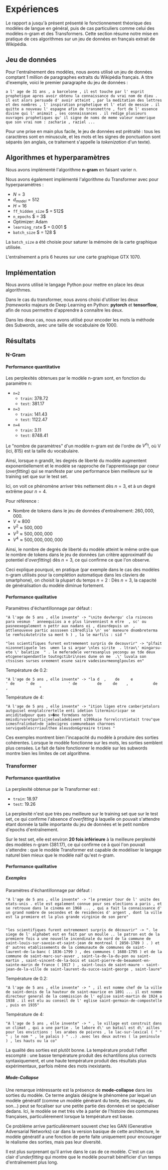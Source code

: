 # Expériences
Le rapport a jusqu'à présent présenté le fonctionnement théorique des modèles de langue en général, puis de cas particuliers comme celui des modèles n-gram et des Transformers.
Cette section résume notre mise en pratique de ces algorithmes sur un jeu de données en français extrait de Wikipédia.

## Jeu de données
Pour l'entraînement des modèles, nous avons utilisé un jeu de données comptant 1 million de paragraphes extraits du Wikipédia français.
A titre d'exemple, voici le premier paragraphe du jeu de données :

    a l' age de 31 ans , a barcelone , il est touche par l' esprit prophetique apres avoir obtenu la connaissance du vrai nom de dieu . il est alors persuade d' avoir atteint , par la meditation des lettres et des nombres , l' inspiration prophetique et l' etat de messie . il quitte a nouveau l' espagne afin de transmettre , fort de l' essence divine qui l' animait , ses connaissances . il redige plusieurs ouvrages prophetiques qu' il signe de noms de meme valeur numerique que son vrai nom : zacharie , raziel ...

Pour une prise en main plus facile, le jeu de données est prétraité : tous les caractères sont en minuscule, et les mots et les signes de ponctuation sont séparés (en anglais, ce traitement s'appelle la _tokenization_ d'un texte).

## Algorithmes et hyperparamètres
Nous avons implémenté l'algorithme **n-gram** en faisant varier n.

Nous avons également implémenté l'algorithme du Transformer avec pour hyperparamètres :

- $N = 3$
- $d_{model} = 512$
- $H = 16$
- `ff_hidden_size` $ = 512$
- `n_epochs` $ = 3$
- Optimizer: Adam
- `learning_rate` $ = 0.001 $
- `batch_size` $ = 128 $

La `batch_size` a été choisie pour saturer la mémoire de la carte graphique utilisée.

L'entraînement a pris 6 heures sur une carte graphique GTX 1070.

## Implémentation
Nous avons utilisé le langage Python pour mettre en place les deux algorithmes.

Dans le cas du transformer, nous avons choisi d'utiliser les deux *frameworks* majeurs de Deep Learning en Python: **pytorch** et **tensorflow**, afin de nous permettre d'apprendre à connaître les deux.

Dans les deux cas, nous avons utilisé pour encoder les mots la méthode des Subwords, avec une taille de vocabulaire de 1000.

## Résultats
### N-Gram
#### Performance quantitative

Les perplexités obtenues par le modèle n-gram sont, en fonction du paramètre n:

- `n=2`
    - `train`: $378.72$
    - `test`: $381.17$
- `n=3`
    - `train`: $141.43$
    - `test`: $1122.47$
- `n=4`
    - `train`: $3.11$
    - `test`: $8748.41$

Le "nombre de paramètres" d'un modèle n-gram est de l'ordre de $V^n!$, où V (ici, 815) est la taille du vocabulaire.

Ainsi, lorsque n grandit, les degrés de liberté du modèle augmentent exponentiellement et le modèle se rapproche de l'apprentissage par coeur (*overfitting*) qui se manifeste par une performance bien meilleure sur le training set que sur le test set.

Ici, on voit ce phénomène arriver très nettement dès $n=3$, et à un degré extrême pour $n=4$.

Pour référence :

- Nombre de tokens dans le jeu de données d'entraînement: $260,000,000$.
- $V \approx 800$
- $V^2 \approx 500,000$
- $V^3 \approx 500,000,000$
- $V^4 \approx 500,000,000,000$

Ainsi, le nombre de degrés de liberté du modèle atteint le même ordre que le nombre de tokens dans le jeu de données (un critère approximatif du potentiel d'*overfitting*) dès $n=3$, ce qui confirme ce que l'on observe.

Ceci explique pourquoi, en pratique (par exemple dans le cas des modèles n-gram utilisés pour la complétion automatique dans les claviers de smartphone), on choisit la plupart du temps $n=2$ : Dès $n=3$, la capacité de généralisation du modèle diminue fortement.

#### Performance qualitative
Paramètres d'échantillonnage par défaut :

    "A l'age de 5 ans , elle invente" -> "\nite devhergu' cla rsinoces para vesmun ' anneequiios a e plus linvenniest m etre  , sc' ou pasneexegalement n pettr aux nadans oi , dieurdepuis un  , attlenouveve partic asssseen ci9redlila \n' ve' maneure dnombreterma le remfoi4utetrite sa ment h ) , la le marfils : sid "

    "les scientifiques furent extremement surpris de decouvrir" -> "plfait nizonnetiquele les  umen la si arpar \nles sirite  . ltrav\' mingarsu-ete \' balatize  " . le meferadele verresanplus yeconqu ax tde deux  etcgenerapendantle toutngctibri\nses dune on me  .\' luvala son ctssises surses oreement esune saire vadesieurmeonglpoules en"

Température de 0.2:

    "A l'age de 5 ans , elle invente" -> "la d  ,    de     e                  ' de     ' de               ' de         de     de    ,           de      ,              "

Température de 4:

    "A l'age de 5 ans , elle invente" -> "ition ligen etre canberjetalors autguisel ennplalcrertelle enti idetion literminiricpar se anciditadpour ques s>�me formdans noten mmisdirvaretparticjeelwaladebieent s199kaie forrelcrstietait trou"que icmesfralinbat>de jadecigres communebaan charnoes serviqueblescrriaulthee aleusdon&greaire trines "

Ces exemples montrent bien l'incapacité du modèle à produire des sorties cohérentes. Lorsque le modèle fonctionne sur les mots, les sorties semblent plus censées. Le fait de faire fonctionner le modèle sur les subwords montre bien les limites de cet algorithme.

### Transformer
#### Performance quantitative
La perplexité obtenue par le Transformer est :

- `train`: $18.97$
- `test`: $19.26$

La perplexité n'est que très peu meilleure sur le training set que sur le test set, ce qui confirme l'absence d'*overfitting* à laquelle on pouvait s'attendre étant donnée la taille importante du jeu de données et le petit nombre d'epochs d'entraînement.

Sur le test set, elle est environ **20 fois inférieure** à la meilleure perplexité des modèles n-gram ($381.17$), ce qui confirme ce à quoi l'on pouvait s'attendre : que le modèle Transformer est capable de modéliser le langage naturel bien mieux que le modèle naïf qu'est n-gram.

#### Performance qualitative
##### Exemples
Paramètres d'échantillonnage par défaut :

    "A l'age de 5 ans , elle invente" -> "le premier tour de l' unite des etats-unis . elle est egalement connue pour ses elections a paris , et se retrouve dans le cinema en 1968 ... , qui a fait la connaissance d' un grand nombre de secondes et de residences d' argent , dont la ville est la premiere et la plus grande virginie de son pere"


    "les scientifiques furent extremement surpris de découvrir" -> ". le siege de l' alphabet est en fait par un moulle .. le patron est de la premiere fois a une nouvelle incendinale du nord de la commune de saint-louis-sur-savoie-et-saint-jean de montreal ( 2850-1789 ) . ) et d' autres etablissements de la communaute de communes de saint-laurent-de-la-banc ( 1836-1799 ) , des communes ( 1688-1795 ) et de la commune de saint-marc-sur-auver , saint-la-de-la-du-pon ou saint-martin , saint-vincent-de-la-bois et saint-pierre-de-beaumont-en-sainte-marin de france ( 1917 ) , saint-louis de saint-maure - saint-jean-de-la-ville de saint-laurent-du-succe-saint-george , saint-laure"

Température de 0.2:

    "A l'age de 5 ans , elle invente" -> " , il est nomme chef de la ville de saint-denis de la hauteur de saint-maurice en 1891 ... il est nomme directeur general de la commission de l' eglise saint-martin de 1924 a 1938 . il est elu au conseil de l' eglise saint-germain-de-compostelle , puis en 1935"

Température de 4:

    "A l'age de 5 ans , elle invente" -> " , le village est construit dans un climat , qui a une partie . le labore d\' un batail est d\' ailles pour les envictions : les arabes de poivres , le lac-sur-lexical ( " " " ; le nom " , le palais ) " ..) .avec les deux autres ( la peninsule ) , les hauts ou la co"

La qualité des sorties est plutôt bonne. La température produit l'effet escompté : une basse température produit des échantillons plus corrects syntaxiquement, et une haute température produit des résultats plus expérimentaux, parfois même des mots inexistants.

##### Mode-Collapse
Une remarque intéressante est la présence de **mode-collapse** dans les sorties du modèle. Ce terme anglais désigne le phénomène par lequel un modèle génératif (comme un modèle générant du texte, des images, du son...) peut se focaliser sur une petite partie des données et se spécialiser dedans. Ici, le modèle se met très vite à parler de l'histoire des communes françaises, particulièrement lorsque la température est basse.

Ce problème arrive particulièrement souvent chez les GAN (Generative Adversarial Networks) car dans la version basique de cette architecture, le modèle génératif a une fonction de perte faite uniquement pour encourager le réalisme des sorties, mais pas leur diversité.

Il est plus surprenant qu'il arrive dans le cas de ce modèle. C'est un cas clair d'*underfitting* qui montre que le modèle pourrait bénéficier d'un temps d'entraînement plus long.
